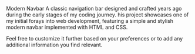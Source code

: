 Modern Navbar
A classic navigation bar designed and crafted years ago during the early stages of my coding journey.
his project showcases one of my initial forays into web development, 
featuring a simple and stylish modern navbar implemented with HTML and CSS.

Feel free to customize it further based on your preferences or to add any additional information you find relevant.
